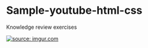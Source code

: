 # Sample-youtube-html-css
Knowledge review exercises

<a href="https://imgur.com/iBLJcb4"><img src="https://i.imgur.com/iBLJcb4.png" title="source: imgur.com" /></a>
